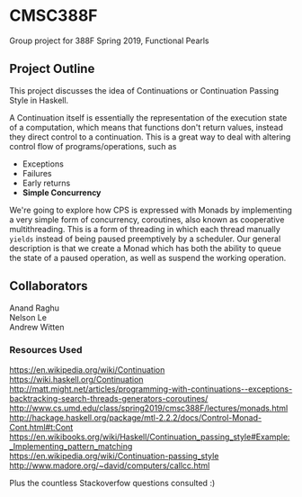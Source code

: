 # CMSC388F  
Group project for 388F Spring 2019, Functional Pearls

## Project Outline
This project discusses the idea of Continuations or Continuation Passing Style in Haskell.

A Continuation itself is essentially the representation of the execution state of a computation, which means that functions don't return values, instead they direct control to a continuation. This is a great way to deal with altering control flow of programs/operations, such as

  * Exceptions
  * Failures
  * Early returns
  * **Simple Concurrency**
  
We're going to explore how CPS is expressed with Monads by implementing a very simple form of concurrency, coroutines, also known as cooperative multithreading. This is a form of threading in which each thread manually `yields` instead of being paused preemptively by a scheduler. Our general description is that we create a Monad which has both the ability to queue the state of a paused operation, as well as suspend the working operation.

## Collaborators
Anand Raghu  
Nelson Le  
Andrew Witten  

### Resources Used  
https://en.wikipedia.org/wiki/Continuation  
https://wiki.haskell.org/Continuation  
http://matt.might.net/articles/programming-with-continuations--exceptions-backtracking-search-threads-generators-coroutines/
http://www.cs.umd.edu/class/spring2019/cmsc388F/lectures/monads.html  
http://hackage.haskell.org/package/mtl-2.2.2/docs/Control-Monad-Cont.html#t:Cont  
https://en.wikibooks.org/wiki/Haskell/Continuation_passing_style#Example:_Implementing_pattern_matching
https://en.wikipedia.org/wiki/Continuation-passing_style  
http://www.madore.org/~david/computers/callcc.html  

Plus the countless Stackoverfow questions consulted :)
